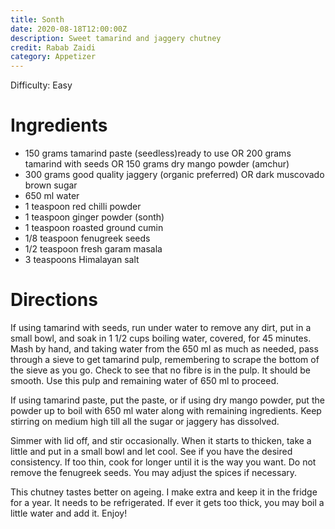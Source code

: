 ```yaml
---
title: Sonth
date: 2020-08-18T12:00:00Z
description: Sweet tamarind and jaggery chutney
credit: Rabab Zaidi
category: Appetizer
---
```

Difficulty: Easy

# Ingredients
* 150 grams tamarind paste (seedless)ready to use OR 200 grams tamarind with seeds OR 150 grams dry mango powder (amchur)
* 300 grams good quality jaggery (organic preferred) OR dark muscovado brown sugar
* 650 ml water
* 1 teaspoon red chilli powder 
* 1 teaspoon ginger powder (sonth)
* 1 teaspoon roasted ground cumin
* 1/8 teaspoon fenugreek seeds
* 1/2 teaspoon fresh garam masala
* 3 teaspoons Himalayan salt


# Directions 

If using tamarind with seeds, run under water to remove any dirt, put in a small bowl, and soak in 1 1/2 cups boiling water, covered, for 45 minutes. Mash by hand, and taking water from the 650 ml as much as needed, pass through a sieve to get tamarind pulp, remembering to scrape the bottom of the sieve as you go. Check to see that no fibre is in the pulp. It should be smooth. Use this pulp and remaining water of 650 ml to proceed.

If using tamarind paste, put the paste, or if using dry mango powder, put the powder up to boil with 650 ml water along with remaining ingredients. Keep stirring on medium high till all the sugar or jaggery has dissolved.

Simmer with lid off, and stir occasionally. When it starts to thicken, take a little and put in a small bowl and let cool. See if you have the desired consistency. If too thin, cook for longer until it is the way you want. Do not remove the fenugreek seeds. You may adjust the spices if necessary. 

This chutney tastes better on ageing. I make extra and keep it in the fridge for a year. It needs to be refrigerated. If ever it gets too thick, you may boil a little water and add it. Enjoy!
